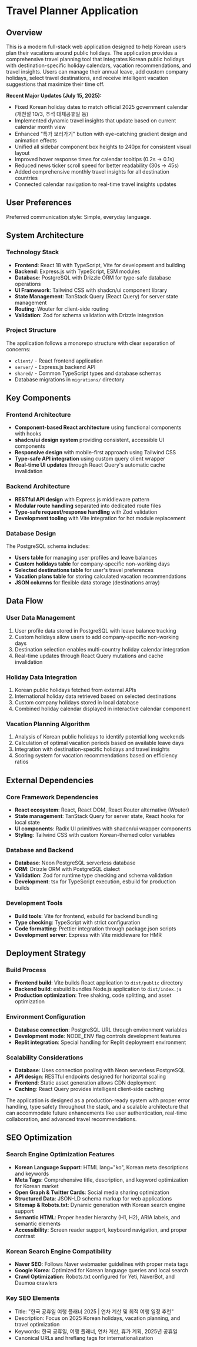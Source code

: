 # Travel Planner Application

## Overview

This is a modern full-stack web application designed to help Korean users plan their vacations around public holidays. The application provides a comprehensive travel planning tool that integrates Korean public holidays with destination-specific holiday calendars, vacation recommendations, and travel insights. Users can manage their annual leave, add custom company holidays, select travel destinations, and receive intelligent vacation suggestions that maximize their time off.

**Recent Major Updates (July 15, 2025):**
- Fixed Korean holiday dates to match official 2025 government calendar (개천절 10/3, 추석 대체공휴일 등)
- Implemented dynamic travel insights that update based on current calendar month view
- Enhanced "특가 보러가기" button with eye-catching gradient design and animation effects
- Unified all sidebar component box heights to 240px for consistent visual layout
- Improved hover response times for calendar tooltips (0.2s → 0.1s)
- Reduced news ticker scroll speed for better readability (30s → 45s)
- Added comprehensive monthly travel insights for all destination countries
- Connected calendar navigation to real-time travel insights updates

## User Preferences

Preferred communication style: Simple, everyday language.

## System Architecture

### Technology Stack
- **Frontend**: React 18 with TypeScript, Vite for development and building
- **Backend**: Express.js with TypeScript, ESM modules
- **Database**: PostgreSQL with Drizzle ORM for type-safe database operations
- **UI Framework**: Tailwind CSS with shadcn/ui component library
- **State Management**: TanStack Query (React Query) for server state management
- **Routing**: Wouter for client-side routing
- **Validation**: Zod for schema validation with Drizzle integration

### Project Structure
The application follows a monorepo structure with clear separation of concerns:
- `client/` - React frontend application
- `server/` - Express.js backend API
- `shared/` - Common TypeScript types and database schemas
- Database migrations in `migrations/` directory

## Key Components

### Frontend Architecture
- **Component-based React architecture** using functional components with hooks
- **shadcn/ui design system** providing consistent, accessible UI components
- **Responsive design** with mobile-first approach using Tailwind CSS
- **Type-safe API integration** using custom query client wrapper
- **Real-time UI updates** through React Query's automatic cache invalidation

### Backend Architecture
- **RESTful API design** with Express.js middleware pattern
- **Modular route handling** separated into dedicated route files
- **Type-safe request/response handling** with Zod validation
- **Development tooling** with Vite integration for hot module replacement

### Database Design
The PostgreSQL schema includes:
- **Users table** for managing user profiles and leave balances
- **Custom holidays table** for company-specific non-working days
- **Selected destinations table** for user's travel preferences
- **Vacation plans table** for storing calculated vacation recommendations
- **JSON columns** for flexible data storage (destinations array)

## Data Flow

### User Data Management
1. User profile data stored in PostgreSQL with leave balance tracking
2. Custom holidays allow users to add company-specific non-working days
3. Destination selection enables multi-country holiday calendar integration
4. Real-time updates through React Query mutations and cache invalidation

### Holiday Data Integration
1. Korean public holidays fetched from external APIs
2. International holiday data retrieved based on selected destinations
3. Custom company holidays stored in local database
4. Combined holiday calendar displayed in interactive calendar component

### Vacation Planning Algorithm
1. Analysis of Korean public holidays to identify potential long weekends
2. Calculation of optimal vacation periods based on available leave days
3. Integration with destination-specific holidays and travel insights
4. Scoring system for vacation recommendations based on efficiency ratios

## External Dependencies

### Core Framework Dependencies
- **React ecosystem**: React, React DOM, React Router alternative (Wouter)
- **State management**: TanStack Query for server state, React hooks for local state
- **UI components**: Radix UI primitives with shadcn/ui wrapper components
- **Styling**: Tailwind CSS with custom Korean-themed color variables

### Database and Backend
- **Database**: Neon PostgreSQL serverless database
- **ORM**: Drizzle ORM with PostgreSQL dialect
- **Validation**: Zod for runtime type checking and schema validation
- **Development**: tsx for TypeScript execution, esbuild for production builds

### Development Tools
- **Build tools**: Vite for frontend, esbuild for backend bundling
- **Type checking**: TypeScript with strict configuration
- **Code formatting**: Prettier integration through package.json scripts
- **Development server**: Express with Vite middleware for HMR

## Deployment Strategy

### Build Process
- **Frontend build**: Vite builds React application to `dist/public` directory
- **Backend build**: esbuild bundles Node.js application to `dist/index.js`
- **Production optimization**: Tree shaking, code splitting, and asset optimization

### Environment Configuration
- **Database connection**: PostgreSQL URL through environment variables
- **Development mode**: NODE_ENV flag controls development features
- **Replit integration**: Special handling for Replit deployment environment

### Scalability Considerations
- **Database**: Uses connection pooling with Neon serverless PostgreSQL
- **API design**: RESTful endpoints designed for horizontal scaling
- **Frontend**: Static asset generation allows CDN deployment
- **Caching**: React Query provides intelligent client-side caching

The application is designed as a production-ready system with proper error handling, type safety throughout the stack, and a scalable architecture that can accommodate future enhancements like user authentication, real-time collaboration, and advanced travel recommendations.

## SEO Optimization

### Search Engine Optimization Features
- **Korean Language Support**: HTML lang="ko", Korean meta descriptions and keywords
- **Meta Tags**: Comprehensive title, description, and keyword optimization for Korean market
- **Open Graph & Twitter Cards**: Social media sharing optimization
- **Structured Data**: JSON-LD schema markup for web applications
- **Sitemap & Robots.txt**: Dynamic generation with Korean search engine support
- **Semantic HTML**: Proper header hierarchy (H1, H2), ARIA labels, and semantic elements
- **Accessibility**: Screen reader support, keyboard navigation, and proper contrast

### Korean Search Engine Compatibility
- **Naver SEO**: Follows Naver webmaster guidelines with proper meta tags
- **Google Korea**: Optimized for Korean language queries and local search
- **Crawl Optimization**: Robots.txt configured for Yeti, NaverBot, and Daumoa crawlers

### Key SEO Elements
- Title: "한국 공휴일 여행 플래너 2025 | 연차 계산 및 최적 여행 일정 추천"
- Description: Focus on 2025 Korean holidays, vacation planning, and travel optimization
- Keywords: 한국 공휴일, 여행 플래너, 연차 계산, 휴가 계획, 2025년 공휴일
- Canonical URLs and hreflang tags for internationalization